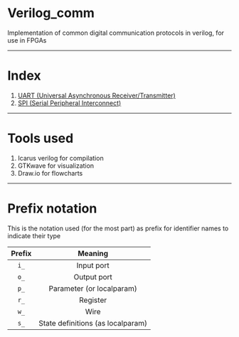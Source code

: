 # Verilog_comm

Implementation of common digital communication protocols in verilog, for use in FPGAs

---

# Index
1) [UART (Universal Asynchronous Receiver/Transmitter)](uart/uart.md)
2) [SPI (Serial Peripheral Interconnect)](spi/spi.md)

---

# Tools used

1) Icarus verilog for compilation
2) GTKwave for visualization
3) Draw.io for flowcharts

---

# Prefix notation

This is the notation used (for the most part) as prefix for identifier names to indicate their type

Prefix | Meaning
:-----:|:-------:
```i_```| Input port
```o_```| Output port
```p_```| Parameter (or localparam)
```r_```| Register
```w_```| Wire
```s_```| State definitions (as localparam)
